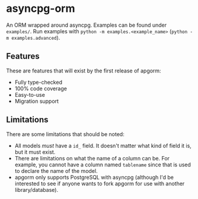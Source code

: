 # asyncpg-orm
An ORM wrapped around asyncpg. Examples can be found under `examples/`. Run examples with `python -m examples.<example_name>` (`python -m examples.advanced`).

## Features
These are features that will exist by the first release of apgorm:
 - Fully type-checked
 - 100% code coverage
 - Easy-to-use
 - Migration support

## Limitations
There are some limitations that should be noted:
 - All models *must* have a `id_` field. It doesn't matter what kind of field it is, but it must exist.
 - There are limitations on what the name of a column can be. For example, you cannot have a column named `tablename` since that is used to declare the name of the model.
 - apgorm only supports PostgreSQL with asyncpg (although I'd be interested to see if anyone wants to fork apgorm for use with another library/database).
